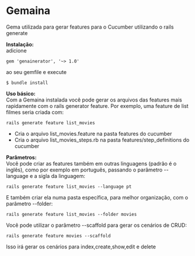 # Gemaina

Gema utilizada para gerar features para o Cucumber utilizando o rails generate

**Instalação:**  
adicione  
```
gem 'genainerator', '~> 1.0'  
```
ao seu gemfile e
execute  
```
$ bundle install
```
**Uso básico:**  
Com a Gemaina instalada você pode gerar os arquivos das features mais rapidamente com o rails generator feature.
Por exemplo, uma feature de list filmes seria criada com:  
 ```
 rails generate feature list_movies
 ```
  - Cria o arquivo list_movies.feature na pasta features do cucumber  
  - Cria o arquivo list_movies_steps.rb na pasta features/step_definitions do cucumber  
  
**Parâmetros:**  
Você pode criar as features também em outras linguagens (padrão é o inglês), como por exemplo em português, passando o parâmetro --language e a sigla da linguagem:  
```
rails generate feature list_movies --language pt  
```
E também criar ela numa pasta específica, para melhor organização, com o parâmetro --folder:  
```
rails generate feature list_movies --folder movies  
```
Você pode utilizar o parâmetro --scaffold para gerar os cenários de CRUD:
```
rails generate feature movies --scaffold  
```
Isso irá gerar os cenários para index,create,show,edit e delete